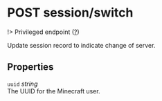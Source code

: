 # <span class="badge badge-light">POST</span> <span class="badge badge-light">session/switch</span>

!> Privileged endpoint ([?](privileged.md))

Update session record to indicate change of server.

## Properties

`uuid` *string*  
The UUID for the Minecraft user.



